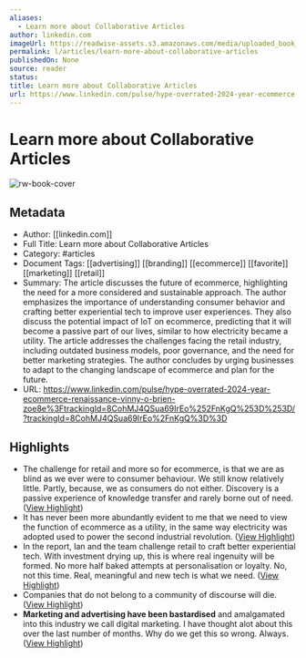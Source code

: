 ```yaml
---
aliases:
  - Learn more about Collaborative Articles
author: linkedin.com
imageUrl: https://readwise-assets.s3.amazonaws.com/media/uploaded_book_covers/profile_276497/en3f1pk3qk4cxtj2j4fff0gtr
permalink: l/articles/learn-more-about-collaborative-articles
publishedOn: None
source: reader
status: 
title: Learn more about Collaborative Articles
url: https://www.linkedin.com/pulse/hype-overrated-2024-year-ecommerce-renaissance-vinny-o-brien-zoe8e%3FtrackingId=8CohMJ4QSua69IrEo%252FnKgQ%253D%253D/?trackingId=8CohMJ4QSua69IrEo%2FnKgQ%3D%3D
---
```

# Learn more about Collaborative Articles

![rw-book-cover](https://readwise-assets.s3.amazonaws.com/media/uploaded_book_covers/profile_276497/en3f1pk3qk4cxtj2j4fff0gtr)

## Metadata

- Author: [[linkedin.com]]
- Full Title: Learn more about Collaborative Articles
- Category: #articles
- Document Tags: [[advertising]] [[branding]] [[ecommerce]] [[favorite]] [[marketing]] [[retail]]
- Summary: The article discusses the future of ecommerce, highlighting the need for a more considered and sustainable approach. The author emphasizes the importance of understanding consumer behavior and crafting better experiential tech to improve user experiences. They also discuss the potential impact of IoT on ecommerce, predicting that it will become a passive part of our lives, similar to how electricity became a utility. The article addresses the challenges facing the retail industry, including outdated business models, poor governance, and the need for better marketing strategies. The author concludes by urging businesses to adapt to the changing landscape of ecommerce and plan for the future.
- URL: https://www.linkedin.com/pulse/hype-overrated-2024-year-ecommerce-renaissance-vinny-o-brien-zoe8e%3FtrackingId=8CohMJ4QSua69IrEo%252FnKgQ%253D%253D/?trackingId=8CohMJ4QSua69IrEo%2FnKgQ%3D%3D

## Highlights

- The challenge for retail and more so for ecommerce, is that we are as blind as we ever were to consumer behaviour. We still know relatively little. Partly, because, we as consumers do not either. Discovery is a passive experience of knowledge transfer and rarely borne out of need. ([View Highlight](https://read.readwise.io/read/01hkwj6e40xg5xw1zv1mjdb5an))
- It has never been more abundantly evident to me that we need to view the function of ecommerce as a utility, in the same way electricity was adopted used to power the second industrial revolution. ([View Highlight](https://read.readwise.io/read/01hkwj7z8s04saa8r5bcqfv30v))
- In the report, Ian and the team challenge retail to craft better experiential tech. With investment drying up, this is where real ingenuity will be formed. No more half baked attempts at personalisation or loyalty. No, not this time. Real, meaningful and new tech is what we need. ([View Highlight](https://read.readwise.io/read/01hkwj96d5vpr7gxq5pn933bjv))
- Companies that do not belong to a community of discourse will die. ([View Highlight](https://read.readwise.io/read/01hkwjc4ghzg4mf1rvv36k4zna))
- **Marketing and advertising have been bastardised** and amalgamated into this industry we call digital marketing. I have thought alot about this over the last number of months. Why do we get this so wrong. Always. ([View Highlight](https://read.readwise.io/read/01hkwjjr64bbvhadntxrz21nm5))
